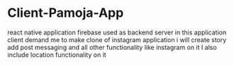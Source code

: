 # Client-Pamoja-App
react native application firebase used as backend server 
in this application client demand me to make clone of instagram application i will create story add post messaging and all other functionality like instagram on it I also include location functionality on it
